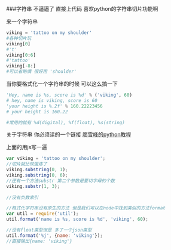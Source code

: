 ###字符串
不逼逼了 直接上代码 喜欢python的字符串切片功能啊


来一个字符串
```python
viking = 'tattoo on my shoulder'
#各种切片玩
viking[0]
#'t'
viking[0:6]
#'tattoo'
viking[-8:]
#可以省略偶 很好用 'shoulder'
```

当你要格式化一个字符串的时候 可以这么搞一下 
```python
'Hey, name is %s, score is %d' % ('viking', 60)
# hey, name is viking, score is 60
'your height is %.2f' % 160.22223456
# your height is 160.22

#常用的就有 %d(digital), %f(float), %s(string)
```
关于字符串 你必须读的一个链接 
[廖雪峰的python教程](http://www.liaoxuefeng.com/wiki/001374738125095c955c1e6d8bb493182103fac9270762a000/001386819196283586a37629844456ca7e5a7faa9b94ee8000)

上面的用js写一遍

```javascript
var viking = 'tattoo on my shoulder';
//切片就比较蛋疼了
viking.substring(0, 1);
viking.substring(0, 6);
//还有一个方法substr 第二个参数是要切字母的个数
viking.substr(1, 3);
	
//没有负数索引

//格式化字符串没有原生的方法 但是我们可以在node中找到类似的方法format
var util = require('util');
util.format('name is %s, score is %d', 'viking', 60);

//没有float类型但是 多了一个json类型
util.format('%j', {name: 'viking'});
//直接输出{name: 'viking'}

```

